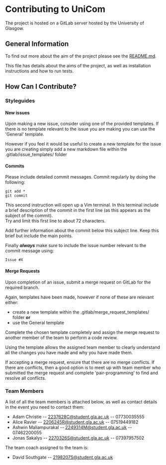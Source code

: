 # Contributing to UniCom

The project is hosted on a GitLab server hosted by the University of Glasgow.

## General Information

To find out more about the aim of the project please see the [README.md](http://stgit.dcs.gla.ac.uk/tp3-2018-ese1/dissertation/blob/master/README.md).

This file has details about the aims of the project, as well as installation instructions and how to run tests.

## How Can I Contribute?

### Styleguides

#### New issues

Upon making a new issue, consider using one of the provided templates. If there is no template relevant to the issue you are making you can use the 'General' template.

However if you feel it would be useful to create a new template for the issue you are creating simply add a new markdown file within the .gitlab/issue_templates/ folder


#### Commits

Please include detailed commit messages. Commit regularly by doing the following:

```
git add *
git commit
```

This second instruction will open up a Vim terminal. In this terminal include a brief description of the commit in the first line (as this appears as the subject of the commit).<br>
Try and limit this first line to about 72 characters.

Add further information about the commit below this subject line. Keep this brief but include the main points.

Finally <em>**always**</em> make sure to include the issue number relevant to the commit message using:

```
Issue #X
```

#### Merge Requests

Upon completion of an issue, submit a merge request on GitLab for the required branch.

Again, templates have been made, however if none of these are relevant either:
* create a new template within the .gitlab/merge_request_templates/ folder **or**
* use the General template

Complete the chosen template completely and assign the merge request to another member of the team to perform a code review.

Using the template allows the assigned team member to clearly understand all the changes you have made and why you have made them.

If accepting a merge request, ensure that there are no merge conflicts. If there are conflicts, then a good option is to meet up with team member who submitted the merge request and complete 'pair-programming' to find and resolve all conflicts.

### Team Members

A list of all the team members is attached below, as well as contact details in the event you need to contact them:

* Adam Christie -- 2237628C@student.gla.ac.uk -- 07730035555
* Alice Ravier -- 2206245R@student.gla.ac.uk -- 07519449182
* Ashwin Maliampurakal -- 2249314M@student.gla.ac.uk -- 07462200055
* Jonas Sakalys -- 2270326S@student.gla.ac.uk -- 07397957502

The team coach assigned to the team is:

* David Southgate -- 2198207S@student.gla.ac.uk
